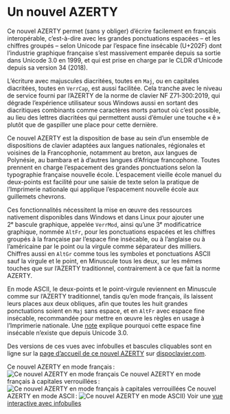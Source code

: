 # Un nouvel AZERTY

Ce nouvel AZERTY permet (sans y obliger) d’écrire facilement en français interopérable, c’est-à-dire avec les grandes ponctuations espacées – et les chiffres groupés – selon Unicode par l’espace fine insécable (U+202F) dont l’industrie graphique française s’est massivement emparée depuis sa sortie dans Unicode 3.0 en 1999, et qui est prise en charge par le CLDR d’Unicode depuis sa version 34 (2018).

L’écriture avec majuscules diacritées, toutes en `Maj`, ou en capitales diacritées, toutes en `VerrCap`, est aussi facilitée. Cela tranche avec le niveau de service fourni par l’AZERTY de la norme de clavier NF Z71‑300:2019, qui dégrade l’expérience utilisateur sous Windows aussi en sortant des diacritiques combinants comme caractères morts partout où c’est possible, au lieu des lettres diacritées qui permettent aussi d’émuler une touche « ê » plutôt que de gaspiller une place pour cette dernière.

Ce nouvel AZERTY est la disposition de base au sein d’un ensemble de dispositions de clavier adaptées aux langues nationales, régionales et voisines de la Francophonie, notamment au breton, aux langues de Polynésie, au bambara et à d’autres langues d’Afrique francophone. Toutes prennent en charge l’espacement des grandes ponctuations selon la typographie française nouvelle école. L’espacement vieille école manuel du deux-points est facilité pour une saisie de texte selon la pratique de l’Imprimerie nationale qui applique l’espacement nouvelle école aux guillemets chevrons.

Ces fonctionnalités nécessitent la mise en œuvre des ressources nativement disponibles dans Windows et dans Linux pour ajouter une 2ᵉ bascule graphique, appelée `VerrMod`, ainsi qu’une 3ᵉ modificatrice graphique, nommée `AltFr`, pour les ponctuations espacées et les chiffres groupés à la française par l’espace fine insécable, ou à l’anglaise ou à l’américaine par le point ou la virgule comme séparateur des milliers. Chiffres aussi en `AltGr` comme tous les symboles et ponctuations ASCII sauf la virgule et le point, en Minuscule tous les deux, sur les mêmes touches que sur l’AZERTY traditionnel, contrairement à ce que fait la norme AZERTY.

En mode ASCII, le deux-points et le point-virgule reviennent en Minuscule comme sur l’AZERTY traditionnel, tandis qu’en mode français, ils laissent leurs places aux deux obliques, afin que toutes les huit grandes ponctuations soient en `Maj` sans espace, et en `AltFr` avec espace fine insécable, recommandée pour mettre en œuvre les règles en usage à l’Imprimerie nationale. Une [note](https://dispoclavier.com/nouvel-azerty/#note-2250-2-a) explique pourquoi cette espace fine insécable n’existe que depuis Unicode 3.0.

Des versions de ces vues avec infobulles et bascules cliquables sont en ligne sur la [page d’accueil de ce nouvel AZERTY](https://dispoclavier.com/nouvel-azerty/) sur [dispoclavier.com](https://dispoclavier.com).

Ce nouvel AZERTY en mode français :
![Ce nouvel AZERTY en mode français](https://dispoclavier.com/img/nouvel-azerty.png)
Ce nouvel AZERTY en mode français à capitales verrouillées :
![Ce nouvel AZERTY en mode français à capitales verrouillées](https://dispoclavier.com/img/nouvel-azerty-verrcap.png)
Ce nouvel AZERTY en mode ASCII :
![Ce nouvel AZERTY en mode ASCII)](https://dispoclavier.com/img/nouvel-azerty-verrmod.png)
Voir une [vue interactive avec infobulles](https://dispoclavier.com/nouvel-azerty/#nouvel-azerty)
